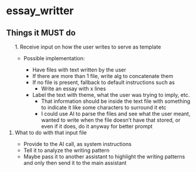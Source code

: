# essay_writter

## Things it MUST do

<ol type="1">
1. Receive input on how the user writes to serve as template
      <ul>
        <li>Possible implementation:</li>
            <ul>
                <li>Have files with text written by the user</li>
                <li>If there are more than 1 file, write alg to concatenate them</li>
                <li>If no file is present, fallback to default instructions such as
                    <ul>
                        <li>Write an essay with x lines</li>
                    </ul>
                </li>
                <li>Label the text with theme, what the user was trying to imply, etc.
                    <ul>
                        <li>That information should be inside the text file with something to indicate it like some characters to surround it etc</li>
                        <li>I could use AI to parse the files and see what the user meant, wanted to write when the file doesn’t have that stored, or even if it does, do it anyway for better prompt</li>
                    </ul>
                </li>
            </ul>
      </ul>
        <li>What to do with that input file</li>
            <ul>
                <li>Provide to the AI call, as system instructions</li>
                <li>Tell it to analyze the writing pattern</li>
                <li>Maybe pass it to another assistant to highlight the writing patterns and only then send it to the main assistant</li>
            </ul>
  </ol>



